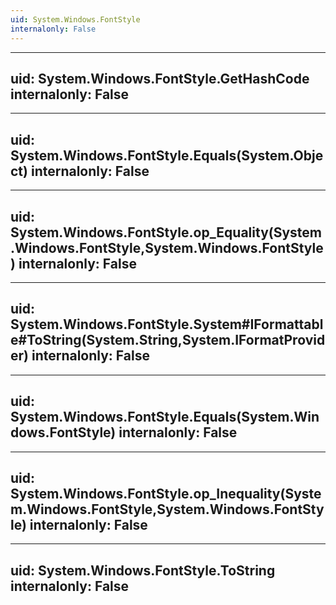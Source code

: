 ```yaml
---
uid: System.Windows.FontStyle
internalonly: False
---
```


---
uid: System.Windows.FontStyle.GetHashCode
internalonly: False
---

---
uid: System.Windows.FontStyle.Equals(System.Object)
internalonly: False
---

---
uid: System.Windows.FontStyle.op_Equality(System.Windows.FontStyle,System.Windows.FontStyle)
internalonly: False
---

---
uid: System.Windows.FontStyle.System#IFormattable#ToString(System.String,System.IFormatProvider)
internalonly: False
---

---
uid: System.Windows.FontStyle.Equals(System.Windows.FontStyle)
internalonly: False
---

---
uid: System.Windows.FontStyle.op_Inequality(System.Windows.FontStyle,System.Windows.FontStyle)
internalonly: False
---

---
uid: System.Windows.FontStyle.ToString
internalonly: False
---
